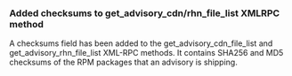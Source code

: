 ### Added checksums to get_advisory_cdn/rhn_file_list XMLRPC method

A checksums field has been added to the get_advisory_cdn_file_list and
get_advisory_rhn_file_list XML-RPC methods. It contains SHA256 and MD5
checksums of the RPM packages that an advisory is shipping.
